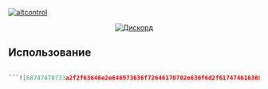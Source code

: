 [![altcontrol](https://cdn.discordapp.com/attachments/955442866560319509/955458972616372234/41.png)](https://github.com/romantikov/altcontrol/)
<div align='center'>

[![Дискорд](https://img.shields.io/discord/946248523769327626)](https://discord.gg/mZTCCYWjb6)
  
</div>

## Использование
```lua

```![68747470733a2f2f63646e2e646973636f72646170702e636f6d2f6174746163686d656e74732f3935353434323836363536303331393530392f3935353435383937323631363337323233342f34312e706e67](https://user-images.githubusercontent.com/81084648/159275361-57d7c20a-d559-4f5b-b2d1-65511aea96c3.png)
